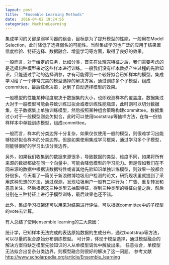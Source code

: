```yaml
---
layout: post
title:  "Ensemble Learning Methods"
date:  2016-04-02 19:24:56
categories: MachineLearning
---
```


集成学习的关键是弱学习器的组合，目标是为了提升模型的性能，一般用在Model Selection，此时降低了选择弱名的可能性。当然集成学习也广泛的应用于结果置信度检验、特征选择、数据融合、增量学习等方面，取得了良好的效果。

一般而言，对于给定的任务，比如分类，首先在处理完特征之后，我们需要考虑的是选择何种模型来对这些样本进行训练。一般我们没有样本数据产生过程的先验知识，只能通过手动的选择调参，才有可能得到一个较好拟合已知样本的模型。集成学习给了一个非常完美的模型选择的解决方案，通过训练多个子模型，组成committee，最后综合决策，达到了自动选择模型的效果。

一般模型的性能某种程度取决于数据集的大小，也即观测样本的覆盖度。数据集过大对于一般模型可能会导致训练过拟合或者训练性能瓶颈，此时则可以切分数据集，在子数据集上单独训练模型，然后按照某种组合策略构建committee。数据集过小对于一般模型则会欠拟合，此时可以使用bootstrap等抽样方法，在每一份抽样样本中单独训练模型，组成committee。

一般而言，样本的分类边界十分复杂，如果仅仅使用一般的模型，则很难学习出能够较好拟合样本的分类边界。但是如果使用集成学习框架，通过学习多个子模型，则能够很好的学习出该分类边界。

另外，如果我们收集到的数据来源很多，导致数据的类型、维度不同，如果将所有来源的数据都放在同一个向量中，可能会降低模型的学习能力。但是假如我们在不同来源的数据中根据该数据特性或者其他先验知识单独训练模型，则效果一般都会好很多。今天看了一篇关于新浪微博垃圾用户检测的论文，研究现状里就提到了采用这种思想的方法，通过观测，发现垃圾用户一般有三种行为：广告、重复转发和恶意关注，然后根据这三种类型去抽取特征，得到三种类型的特征向量之后，然后分别在三种特征上进行子模型训练，最后效果也还不错。

此外，集成学习框架还可以用来对结果进行评估，可以根据committee中的子模型的vote去计算。

有人总结了使用ensemble learning的三大原因：

统计学，已知样本无法完成的表达原始数据的生成分布，通过bootstrap等方法，可以尽量的拟合原始分布训练模型。
可计算，体现于模型选择，通过模型融合的解决方案将缺乏模型先验知识的人从单模型调优中解放出来。
任意拟合，单模型无法拟合出复杂分类边界，则模型融合则很好的解决了这一问题。
参考文献 http://www.scholarpedia.org/article/Ensemble_learning


[jekyll]:      http://jekyllrb.com
[jekyll-gh]:   https://github.com/jekyll/jekyll
[jekyll-help]: https://github.com/jekyll/jekyll-help

